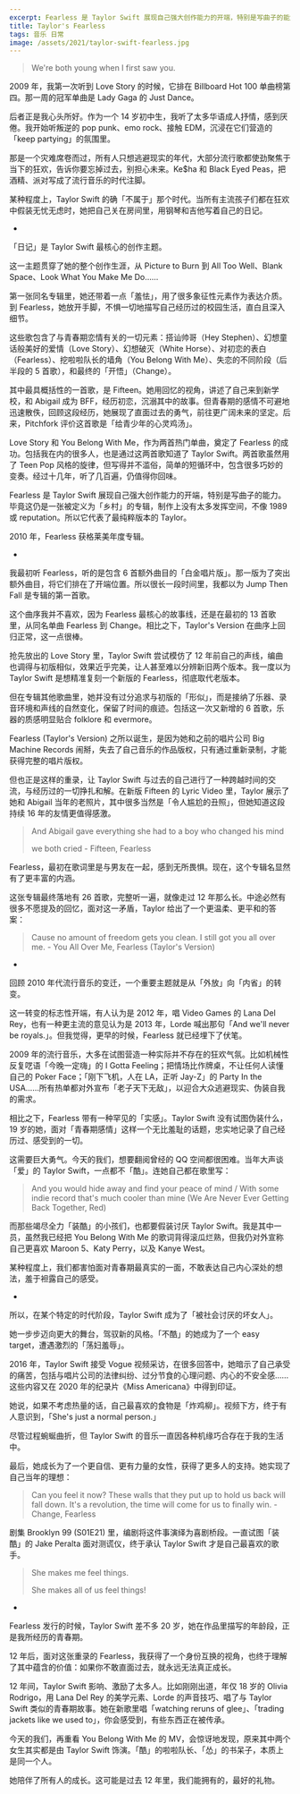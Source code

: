 ```yaml
---
excerpt: Fearless 是 Taylor Swift 展现自己强大创作能力的开端，特别是写曲子的能力。毕竟这仍是一张被定义为「乡村」的专辑，制作上没有太多发挥空间，不像 1989 或 reputation。所以它代表了最纯粹版本的 Taylor。
title: Taylor's Fearless
tags: 音乐 日常
image: /assets/2021/taylor-swift-fearless.jpg
---
```


> We're both young when I first saw you.

2009 年，我第一次听到 Love Story 的时候，它排在 Billboard Hot 100 单曲榜第四。那一周的冠军单曲是 Lady Gaga 的 Just Dance。

后者正是我心头所好。作为一个 14 岁初中生，我听了太多华语成人抒情，感到厌倦。我开始听叛逆的 pop punk、emo rock、接触 EDM，沉浸在它们营造的「keep partying」的氛围里。

那是一个灾难席卷而过，所有人只想逃避现实的年代，大部分流行歌都使劲聚焦于当下的狂欢，告诉你要忘掉过去，别担心未来。Ke$ha 和 Black Eyed Peas，把酒精、派对写成了流行音乐的时代注脚。

某种程度上，Taylor Swift 的确「不属于」那个时代。当所有主流孩子们都在狂欢中假装无忧无虑时，她把自己关在房间里，用钢琴和吉他写着自己的日记。

-

「日记」是 Taylor Swift 最核心的创作主题。

这一主题贯穿了她的整个创作生涯，从 Picture to Burn 到 All Too Well、Blank Space、Look What You Make Me Do……

第一张同名专辑里，她还带着一点「羞怯」，用了很多象征性元素作为表达介质。到 Fearless，她放开手脚，不惧一切地描写自己经历过的校园生活，直白且深入细节。

这些歌包含了与青春期恋情有关的一切元素：搭讪帅哥（Hey Stephen）、幻想童话般美好的爱情（Love Story）、幻想破灭（White Horse）、对初恋的表白（Fearless）、挖啦啦队长的墙角（You Belong With Me）、失恋的不同阶段（后半段的 5 首歌），和最终的「开悟」（Change）。

其中最具概括性的一首歌，是 Fifteen。她用回忆的视角，讲述了自己来到新学校，和 Abigail 成为 BFF，经历初恋，沉溺其中的故事。但青春期的感情不可避地迅速散佚，回顾这段经历，她展现了直面过去的勇气，前往更广阔未来的坚定。后来，Pitchfork 评价这首歌是「给青少年的心灵鸡汤」。

Love Story 和 You Belong With Me，作为两首热门单曲，奠定了 Fearless 的成功。包括我在内的很多人，也是通过这两首歌知道了 Taylor Swift。两首歌虽然用了 Teen Pop 风格的旋律，但写得并不滥俗，简单的短循环中，包含很多巧妙的变奏。经过十几年，听了几百遍，仍值得你回味。

Fearless 是 Taylor Swift 展现自己强大创作能力的开端，特别是写曲子的能力。毕竟这仍是一张被定义为「乡村」的专辑，制作上没有太多发挥空间，不像 1989 或 reputation。所以它代表了最纯粹版本的 Taylor。

2010 年，Fearless 获格莱美年度专辑。

-

我最初听 Fearless，听的是包含 6 首额外曲目的「白金唱片版」。那一版为了突出额外曲目，将它们排在了开端位置。所以很长一段时间里，我都以为 Jump Then Fall 是专辑的第一首歌。

这个曲序我并不喜欢，因为 Fearless 最核心的故事线，还是在最初的 13 首歌里，从同名单曲 Fearless 到 Change。相比之下，Taylor's Version 在曲序上回归正常，这一点很棒。

抢先放出的 Love Story 里，Taylor Swift 尝试模仿了 12 年前自己的声线，编曲也调得与初版相似，效果近乎完美，让人甚至难以分辨新旧两个版本。我一度以为 Taylor Swift 是想精准复刻一个新版的 Fearless，彻底取代老版本。

但在专辑其他歌曲里，她并没有过分追求与初版的「形似」，而是接纳了乐器、录音环境和声线的自然变化，保留了时间的痕迹。包括这一次又新增的 6 首歌，乐器的质感明显贴合 folklore 和 evermore。

Fearless (Taylor's Version) 之所以诞生，是因为她和之前的唱片公司 Big Machine Records 闹掰，失去了自己音乐的作品版权，只有通过重新录制，才能获得完整的唱片版权。

但也正是这样的重录，让 Taylor Swift 与过去的自己进行了一种跨越时间的交流，与经历过的一切挣扎和解。在新版 Fifteen 的 Lyric Video 里，Taylor 展示了她和 Abigail 当年的老照片，其中很多当然是「令人尴尬的丑照」，但她知道这段持续 16 年的友情更值得感激。

> And Abigail gave everything she had to a boy who changed his mind
>
> we both cried - Fifteen, Fearless

Fearless，最初在歌词里是与男友在一起，感到无所畏惧。现在，这个专辑名显然有了更丰富的内涵。

这张专辑最终落地有 26 首歌，完整听一遍，就像走过 12 年那么长。中途必然有很多不愿提及的回忆，面对这一矛盾，Taylor 给出了一个更温柔、更平和的答案：

> Cause no amount of freedom gets you clean. I still got you all over me. - You All Over Me, Fearless (Taylor's Version)

-

回顾 2010 年代流行音乐的变迁，一个重要主题就是从「外放」向「内省」的转变。

这一转变的标志性开端，有人认为是 2012 年，唱 Video Games 的 Lana Del Rey，也有一种更主流的意见认为是 2013 年，Lorde 喊出那句「And we'll never be royals.」。但我觉得，更早的时候，Fearless 就已经埋下了伏笔。

2009 年的流行音乐，大多在试图营造一种实际并不存在的狂欢气氛。比如机械性反复呓语「今晚一定嗨」的 I Gotta Feeling；把情场比作牌桌，不让任何人读懂自己的 Poker Face；「刚下飞机，人在 LA，正听 Jay-Z」的 Party In the USA……所有热单都对外宣布「老子天下无敌」，以迎合大众逃避现实、伪装自我的需求。

相比之下，Fearless 带有一种罕见的「实感」。Taylor Swift 没有试图伪装什么，19 岁的她，面对「青春期感情」这样一个无比羞耻的话题，忠实地记录了自己经历过、感受到的一切。

这需要巨大勇气。今天的我们，想要翻阅曾经的 QQ 空间都很困难。当年大声谈「爱」的 Taylor Swift，一点都不「酷」。连她自己都在歌里写：

> And you would hide away and find your peace of mind / With some indie record that's much cooler than mine (We Are Never Ever Getting Back Together, Red)

而那些竭尽全力「装酷」的小孩们，也都要假装讨厌 Taylor Swift。我是其中一员，虽然我已经把 You Belong With Me 的歌词背得滚瓜烂熟，但我仍对外宣称自己更喜欢 Maroon 5、Katy Perry，以及 Kanye West。

某种程度上，我们都害怕面对青春期最真实的一面，不敢表达自己内心深处的想法，羞于袒露自己的感受。

-

所以，在某个特定的时代阶段，Taylor Swift 成为了「被社会讨厌的坏女人」。

她一步步迈向更大的舞台，驾驭新的风格。「不酷」的她成为了一个 easy target，遭遇激烈的「荡妇羞辱」。

2016 年，Taylor Swift 接受 Vogue 视频采访，在很多回答中，她暗示了自己承受的痛苦，包括与唱片公司的法律纠纷、过分节食的心理问题、内心的不安全感……这些内容又在 2020 年的纪录片《Miss Americana》中得到印证。

她说，如果不考虑热量的话，自己最喜欢的食物是「炸鸡柳」。视频下方，终于有人意识到，「She's just a normal person.」

尽管过程蜿蜒曲折，但 Taylor Swift 的音乐一直因各种机缘巧合存在于我的生活中。

最后，她成长为了一个更自信、更有力量的女性，获得了更多人的支持。她实现了自己当年的理想：

> Can you feel it now? These walls that they put up to hold us back will fall down. It's a revolution, the time will come for us to finally win. - Change, Fearless

剧集 Brooklyn 99 (S01E21) 里，编剧将这件事演绎为喜剧桥段。一直试图「装酷」的 Jake Peralta 面对测谎仪，终于承认 Taylor Swift 才是自己最喜欢的歌手。

> She makes me feel things.
>
> She makes all of us feel things!

-

Fearless 发行的时候，Taylor Swift 差不多 20 岁，她在作品里描写的年龄段，正是我所经历的青春期。

12 年后，面对这张重录的 Fearless，我获得了一个身份互换的视角，也终于理解了其中蕴含的价值：如果你不敢直面过去，就永远无法真正成长。

12 年间，Taylor Swift 影响、激励了太多人。比如刚刚出道，年仅 18 岁的 Olivia Rodrigo，用 Lana Del Rey 的美学元素、Lorde 的声音技巧、唱了与 Taylor Swift 类似的青春期故事。她在新歌里唱「watching reruns of glee」、「trading jackets like we used to」，你会感受到，有些东西正在被传承。

今天的我们，再重看 You Belong With Me 的 MV，会惊讶地发现，原来其中两个女生其实都是由 Taylor Swift 饰演。「酷」的啦啦队长、「怂」的书呆子，本质上是同一个人。

她陪伴了所有人的成长。这可能是过去 12 年里，我们能拥有的，最好的礼物。